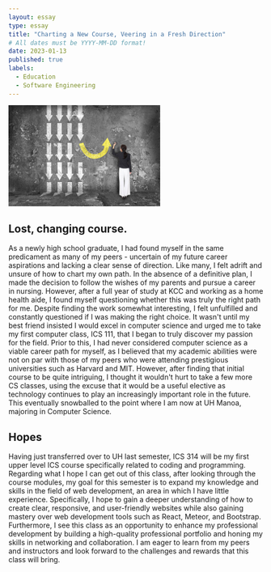 ```yaml
---
layout: essay
type: essay
title: "Charting a New Course, Veering in a Fresh Direction"
# All dates must be YYYY-MM-DD format!
date: 2023-01-13
published: true
labels:
  - Education
  - Software Engineering
---
```


<img width="300px" class="text-center p-4" src="../img/path.jpg">

## Lost, changing course.

As a newly high school graduate, I had found myself in the same predicament as many of my peers - uncertain of my future career aspirations and lacking a clear sense of direction. Like many, I felt adrift and unsure of how to chart my own path. In the absence of a definitive plan, I made the decision to follow the wishes of my parents and pursue a career in nursing. However, after a full year of study at KCC and working as a home health aide, I found myself questioning whether this was truly the right path for me. Despite finding the work somewhat interesting, I felt unfulfilled and constantly questioned if I was making the right choice. It wasn't until my best friend insisted I would excel in computer science and urged me to take my first computer class, ICS 111, that I began to truly discover my passion for the field. Prior to this, I had never considered computer science as a viable career path for myself, as I believed that my academic abilities were not on par with those of my peers who were attending prestigious universities such as Harvard and MIT. However, after finding that initial course to be quite intriguing, I thought it wouldn't hurt to take a few more CS classes, using the excuse that it would be a useful elective as technology continues to play an increasingly important role in the future. This eventually snowballed to the point where I am now at UH Manoa, majoring in Computer Science.

## Hopes

Having just transferred over to UH last semester, ICS 314 will be my first upper level ICS course specifically related to coding and programming. Regarding what I hope I can get out of this class, after looking through the course modules, my goal for this semester is to expand my knowledge and skills in the field of web development, an area in which I have little experience. Specifically, I hope to gain a deeper understanding of how to create clear, responsive, and user-friendly websites while also gaining mastery over web development tools such as React, Meteor, and Bootstrap. Furthermore, I see this class as an opportunity to enhance my professional development by building a high-quality professional portfolio and honing my skills in networking and collaboration. I am eager to learn from my peers and instructors and look forward to the challenges and rewards that this class will bring.
